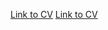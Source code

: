 [Link to CV](https://TatsianaSauko.github.io/rsschool-cv/cv)
[Link to CV](https://TatsianaSauko.github.io/rsschool-cv/)